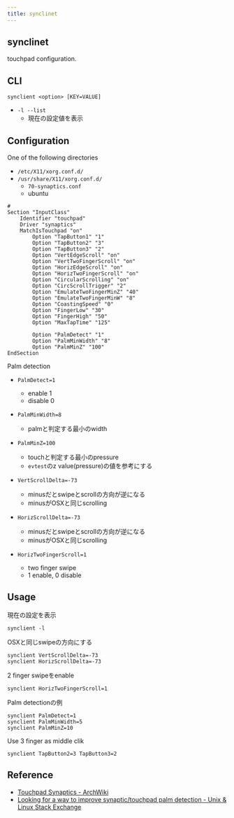 ```yaml
---
title: synclinet
---
```


## synclinet
touchpad configuration.

## CLI

```
synclient <option> [KEY=VALUE]
```

* `-l --list`
    * 現在の設定値を表示

## Configuration
One of the following directories

* `/etc/X11/xorg.conf.d/`
* `/usr/share/X11/xorg.conf.d/`
    * `70-synaptics.conf`
    * ubuntu

```xf86conf
# 
Section "InputClass"
    Identifier "touchpad"
    Driver "synaptics"
    MatchIsTouchpad "on"
        Option "TapButton1" "1"
        Option "TapButton2" "3"
        Option "TapButton3" "2"
        Option "VertEdgeScroll" "on"
        Option "VertTwoFingerScroll" "on"
        Option "HorizEdgeScroll" "on"
        Option "HorizTwoFingerScroll" "on"
        Option "CircularScrolling" "on"
        Option "CircScrollTrigger" "2"
        Option "EmulateTwoFingerMinZ" "40"
        Option "EmulateTwoFingerMinW" "8"
        Option "CoastingSpeed" "0"
        Option "FingerLow" "30"
        Option "FingerHigh" "50"
        Option "MaxTapTime" "125"

        Option "PalmDetect" "1"
        Option "PalmMinWidth" "8"
        Option "PalmMinZ" "100"
EndSection
```

Palm detection


* `PalmDetect=1`
    * enable 1
    * disable 0
* `PalmMinWidth=8`
    * palmと判定する最小のwidth
* `PalmMinZ=100`
    * touchと判定する最小のpressure
    * `evtest`のz value(pressure)の値を参考にする


* `VertScrollDelta=-73`
    * minusだとswipeとscrollの方向が逆になる
    * minusがOSXと同じscrolling
* `HorizScrollDelta=-73`
    * minusだとswipeとscrollの方向が逆になる
    * minusがOSXと同じscrolling
* `HorizTwoFingerScroll=1`
    * two finger swipe
    * 1 enable, 0 disable


## Usage
現在の設定を表示

```
synclient -l
```

OSXと同じswipeの方向にする

```
synclient VertScrollDelta=-73
synclient HorizScrollDelta=-73
```

2 finger swipeをenable

```
synclient HorizTwoFingerScroll=1
```

Palm detectionの例

```
synclient PalmDetect=1
synclient PalmMinWidth=5
synclient PalmMinZ=10
```

Use 3 finger as middle clik

```
synclient TapButton2=3 TapButton3=2
```

## Reference
* [Touchpad Synaptics \- ArchWiki](https://wiki.archlinux.org/index.php/Touchpad_Synaptics)
* [Looking for a way to improve synaptic/touchpad palm detection \- Unix & Linux Stack Exchange](https://unix.stackexchange.com/questions/28306/looking-for-a-way-to-improve-synaptic-touchpad-palm-detection)
